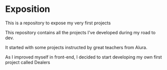 # Exposition

This is a repository to expose my very first projects

This repository contains all the projects I've developed during my road to dev.

It started with some projects instructed by great teachers from Alura.

As I improved myself in front-end, I decided to start developing my own first project called Dealers
